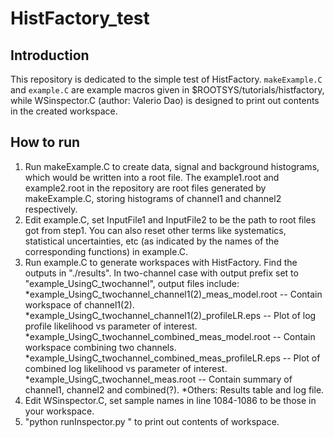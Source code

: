 # HistFactory_test
## Introduction
This repository is dedicated to the simple test of HistFactory.
`makeExample.C` and `example.C` are example macros given in $ROOTSYS/tutorials/histfactory,
while WSinspector.C (author: Valerio Dao) is designed to print out contents in the created workspace.
## How to run
1. Run makeExample.C to create data, signal and background histograms, which would be 
written into a root file. The example1.root and example2.root in the repository are root files 
generated by makeExample.C, storing histograms of channel1 and channel2 respectively.
2. Edit example.C, set InputFile1 and InputFile2 to be the path to root files got from step1.
You can also reset other terms like systematics, statistical uncertainties, etc (as indicated by the names
of the corresponding functions) in example.C.
3. Run example.C to generate workspaces with HistFactory. Find the outputs in "./results". 
In two-channel case with output prefix set to "example_UsingC_twochannel", output files include:
*example_UsingC_twochannel_channel1(2)_meas_model.root -- Contain workspace of channel1(2).
*example_UsingC_twochannel_channel1(2)_profileLR.eps -- Plot of log profile likelihood vs parameter of interest.
*example_UsingC_twochannel_combined_meas_model.root -- Contain workspace combining two channels.
*example_UsingC_twochannel_combined_meas_profileLR.eps -- Plot of combined log likelihood vs parameter of interest.
*example_UsingC_twochannel_meas.root -- Contain summary of channel1, channel2 and combined(?).
*Others: Results table and log file.
4. Edit WSinspector.C, set sample names in line 1084-1086 to be those in your workspace.
5. "python runInspector.py <wsfile> <wsname> <dataname>" to print out contents of workspace.
